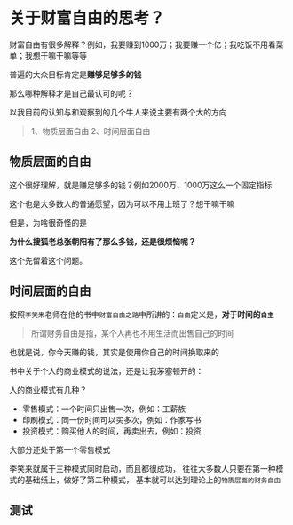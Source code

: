 # 关于财富自由的思考？

财富自由有很多解释？例如，我要赚到1000万；我要赚一个亿；我吃饭不用看菜单；我想干嘛干嘛等等

普遍的大众目标肯定是**赚够足够多的钱**

那么哪种解释才是自己最认可的呢？

以我目前的认知与和观察到的几个牛人来说主要有两个大的方向

> 1、物质层面自由
> 2、时间层面自由


## 物质层面的自由

这个很好理解，就是赚足够多的钱？例如2000万、1000万这么一个固定指标

这个也是大多数人的普通愿望，因为可以不用上班了？想干嘛干嘛

但是，为啥很奇怪的是

**为什么搜狐老总张朝阳有了那么多钱，还是很烦恼呢？**

这个先留着这个问题。

## 时间层面的自由

按照`李笑来`老师在他的书中`财富自由之路`中所讲的：`自由`定义是，**对于时间的`自主`**

> 所谓财务自由是指，某个人再也不用生活而出售自己的时间

也就是说，你今天赚的钱，其实是使用你自己的时间换取来的

书中关于个人的商业模式的说法，还是让我茅塞顿开的：

人的商业模式有几种？

* 零售模式：一个时间只出售一次，例如：工薪族
* 印刷模式：同一份时间可以买多次，例如：作家写书
* 投资模式：购买他人的时间，再卖出去，例如：投资

大部分还处于第一个零售模式

李笑来就属于三种模式同时启动，而且都很成功，
往往大多数人只要在第一种模式的基础纸上，做好了第二种模式，
基本就可以达到理论上的`物质层面的财务自由`

## 测试
